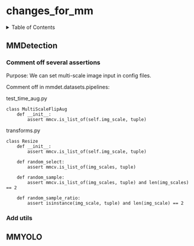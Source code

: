 # changes_for_mm


<!-- TABLE OF CONTENTS -->
<details>
  <summary>Table of Contents</summary>
  <ol>
    <li>
      <a href="#mmdetection">MMDetection</a>
      <ul>
        <li><a href="#comment-off">Comment off several assertions</a></li>
        <li><a href="#add-utils">Add utils</a></li>
      </ul>
    </li>
    <li>
      <a href="#mmyolo">MMYOLO</a>
    </li>
  </ol>
</details>

## MMDetection
### Comment off several assertions

Purpose: We can set multi-scale image input in config files.

Comment off in mmdet.datasets.pipelines:

test_time_aug.py

    class MultiScaleFlipAug
        def __init__: 
            assert mmcv.is_list_of(self.img_scale, tuple)
            
            
transforms.py

    class Resize
        def __init__:
            assert mmcv.is_list_of(self.img_scale, tuple)
            
        def random_select:
            assert mmcv.is_list_of(img_scales, tuple)
            
        def random_sample:
            assert mmcv.is_list_of(img_scales, tuple) and len(img_scales) == 2
            
        def random_sample_ratio:
            assert isinstance(img_scale, tuple) and len(img_scale) == 2


### Add utils

## MMYOLO
